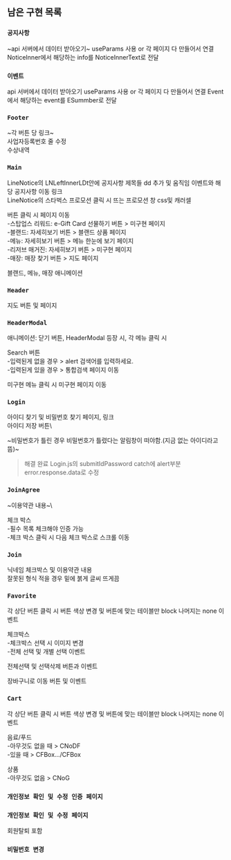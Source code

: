 ## 남은 구현 목록

### `공지사항`

~api 서버에서 데이터 받아오기~
useParams 사용 or 각 페이지 다 만들어서 연결
NoticeInner에서 해당하는 info를 NoticeInnerText로 전달

### `이벤트`
api 서버에서 데이터 받아오기
useParams 사용 or 각 페이지 다 만들어서 연결
Event에서 해당하는 event를 ESummber로 전달

### `Footer`

~각 버튼 당 링크~\
사업자등록번호 줄 수정\
수상내역

### `Main`

LineNotice의 LNLeftInnerLDt안에 공지사항 제목들 dd 추가 및 움직임 이벤트와 해당 공지사항 이동 링크\
LineNotice의 스타벅스 프로모션 클릭 시 뜨는 프로모션 창 <PB> css및 캐러셀

버튼 클릭 시 페이지 이동\
 -스탑업스 리워드: e-Gift Card 선물하기 버튼 > 미구현 페이지\
 -블랜드: 자세히보기 버튼 > 블랜드 상품 페이지\
 -메뉴: 자세히보기 버튼 > 메뉴 한눈에 보기 페이지\
 -리저브 매거진: 자세히보기 버튼 > 미구현 페이지\
 -매장: 매장 찾기 버튼 > 지도 페이지

블랜드, 메뉴, 매장 애니메이션

### `Header`
 
지도 버튼 및 페이지

### `HeaderModal`

애니메이션: 닫기 버튼, HeaderModal 등장 시, 각 메뉴 클릭 시

Search 버튼\
 -입력된게 없을 경우 > alert 검색어를 입력하세요.\
 -입력된게 있을 경우 > 통합검색 페이지 이동
 
미구현 메뉴 클릭 시 미구현 페이지 이동

### `Login`

아이디 찾기 및 비밀번호 찾기 페이지, 링크\
아이디 저장 버튼\
 
~비밀번호가 틀린 경우 비밀번호가 틀렸다는 알림창이 떠야함.(지금 없는 아이디라고 뜸)~
 >해결 완료 Login.js의 submitIdPassword catch에 alert부분 error.response.data로 수정
 
### `JoinAgree`
 
~이용약관 내용~\
 
체크 박스\
  -필수 목록 체크해야 인증 가능\
  -체크 박스 클릭 시 다음 체크 박스로 스크롤 이동
 
### `Join`
 
닉네임 체크박스 및 이용약관 내용\
잘못된 형식 적을 경우 밑에 붉게 글씨 뜨게끔 
 
### `Favorite`
 
각 상단 버튼 클릭 시 버튼 색상 변경 및 버튼에 맞는 테이블만 block 나머지는 none 이벤트
 
체크박스\
 -체크박스 선택 시 이미지 변경\
 -전체 선택 및 개별 선택 이벤트

전체선택 및 선택삭제 버튼과 이벤트
 
장바구니로 이동 버튼 및 이벤트
 
### `Cart`

각 상단 버튼 클릭 시 버튼 색상 변경 및 버튼에 맞는 테이블만 block 나머지는 none 이벤트
 
음료/푸드\
 -아무것도 없을 때 > CNoDF\
 -있을 때 > CFBox.../CFBox
 
 상품\
  -아무것도 없음 > CNoG
  
### `개인정보 확인 및 수정 인증 페이지`


### `개인정보 확인 및 수정 페이지`

회원탈퇴 포함


### `비밀번호 변경`

